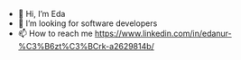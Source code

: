 - 👋 Hi, I’m Eda
- 👀 I’m looking for software developers 
- 📫 How to reach me https://www.linkedin.com/in/edanur-%C3%B6zt%C3%BCrk-a2629814b/

<!---
edanurozturk1/edanurozturk1 is a ✨ special ✨ repository because its `README.md` (this file) appears on your GitHub profile.
You can click the Preview link to take a look at your changes.
--->

